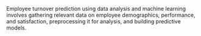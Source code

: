 Employee turnover prediction using data analysis and machine learning involves gathering relevant data on employee demographics, performance, and satisfaction, preprocessing it for analysis, and building predictive models.
